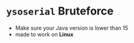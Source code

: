 # `ysoserial` Bruteforce
- Make sure your Java version is lower than 15
- made to work on **Linux**
